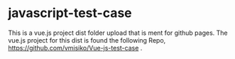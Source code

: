 # javascript-test-case
This is a vue.js project dist folder upload that is ment for github pages. The vue.js project for this dist is found the following Repo, 
https://github.com/vmisiko/Vue-js-test-case .
